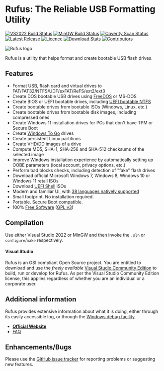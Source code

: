 Rufus: The Reliable USB Formatting Utility
==========================================

[![VS2022 Build Status](https://img.shields.io/github/actions/workflow/status/pbatard/rufus/vs2022.yml?branch=master&style=flat-square&label=VS2022%20Build)](https://github.com/pbatard/rufus/actions/workflows/vs2022.yml)
[![MinGW Build Status](https://img.shields.io/github/actions/workflow/status/pbatard/rufus/mingw.yml?branch=master&style=flat-square&label=MinGW%20Build)](https://github.com/pbatard/rufus/actions/workflows/mingw.yml)
[![Coverity Scan Status](https://img.shields.io/coverity/scan/2172.svg?style=flat-square&label=Coverity%20Analysis)](https://scan.coverity.com/projects/pbatard-rufus)  
[![Latest Release](https://img.shields.io/github/release-pre/pbatard/rufus.svg?style=flat-square&label=Latest%20Release)](https://github.com/pbatard/rufus/releases)
[![Licence](https://img.shields.io/badge/license-GPLv3-blue.svg?style=flat-square&label=License)](https://www.gnu.org/licenses/gpl-3.0.en.html)
[![Download Stats](https://img.shields.io/github/downloads/pbatard/rufus/total.svg?label=Downloads&style=flat-square)](https://github.com/pbatard/rufus/releases)
[![Contributors](https://img.shields.io/github/contributors/pbatard/rufus.svg?style=flat-square&label=Contributors)](https://github.com/pbatard/rufus/graphs/contributors)

![Rufus logo](https://raw.githubusercontent.com/pbatard/rufus/master/res/icons/rufus-128.png)

Rufus is a utility that helps format and create bootable USB flash drives.

Features
--------

* Format USB, flash card and virtual drives to FAT/FAT32/NTFS/UDF/exFAT/ReFS/ext2/ext3
* Create DOS bootable USB drives using [FreeDOS](https://www.freedos.org) or MS-DOS
* Create BIOS or UEFI bootable drives, including [UEFI bootable NTFS](https://github.com/pbatard/uefi-ntfs)
* Create bootable drives from bootable ISOs (Windows, Linux, etc.)
* Create bootable drives from bootable disk images, including compressed ones
* Create Windows 11 installation drives for PCs that don't have TPM or Secure Boot
* Create [Windows To Go](https://en.wikipedia.org/wiki/Windows_To_Go) drives
* Create persistent Linux partitions
* Create VHD/DD images of a drive
* Compute MD5, SHA-1, SHA-256 and SHA-512 checksums of the selected image
* Improve Windows installation experience by automatically setting up OOBE parameters (local account, privacy options, etc.)
* Perform bad blocks checks, including detection of "fake" flash drives
* Download official Microsoft Windows 7, Windows 8, Windows 10 or Windows 11 retail ISOs
* Download [UEFI Shell](https://github.com/pbatard/UEFI-Shell) ISOs
* Modern and familiar UI, with [38 languages natively supported](https://github.com/pbatard/rufus/wiki/FAQ#What_languages_are_natively_supported_by_Rufus)
* Small footprint. No installation required.
* Portable. Secure Boot compatible.
* 100% [Free Software](https://www.gnu.org/philosophy/free-sw) ([GPL v3](https://www.gnu.org/licenses/gpl-3.0))

Compilation
-----------

Use either Visual Studio 2022 or MinGW and then invoke the `.sln` or `configure`/`make` respectively.

#### Visual Studio

Rufus is an OSI compliant Open Source project. You are entitled to
download and use the *freely available* [Visual Studio Community Edition](https://www.visualstudio.com/vs/community/)
to build, run or develop for Rufus. As per the Visual Studio Community Edition license,
this applies regardless of whether you are an individual or a corporate user.

Additional information
----------------------

Rufus provides extensive information about what it is doing, either through its
easily accessible log, or through the [Windows debug facility](https://docs.microsoft.com/en-us/sysinternals/downloads/debugview).

* [__Official Website__](https://rufus.ie)
* [FAQ](https://github.com/pbatard/rufus/wiki/FAQ)

Enhancements/Bugs
-----------------

Please use the [GitHub issue tracker](https://github.com/pbatard/rufus/issues)
for reporting problems or suggesting new features.
